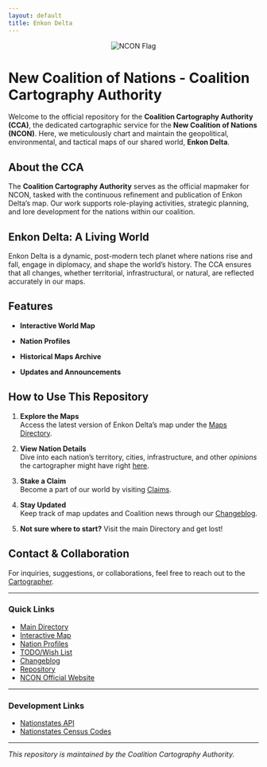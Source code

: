 ```yaml
---
layout: default
title: Enkon Delta
---
```

<p align="center">
  <img src="https://www.nationstates.net/images/flags/uploads/rflags/new_coalition_of_nations__152634.png" alt="NCON Flag" />
</p>

# New Coalition of Nations - Coalition Cartography Authority

Welcome to the official repository for the **Coalition Cartography Authority (CCA)**, the dedicated cartographic service for the **New Coalition of Nations (NCON)**. Here, we meticulously chart and maintain the geopolitical, environmental, and tactical maps of our shared world, **Enkon Delta**.

## About the CCA

The **Coalition Cartography Authority** serves as the official mapmaker for NCON, tasked with the continuous refinement and publication of Enkon Delta’s map. Our work supports role-playing activities, strategic planning, and lore development for the nations within our coalition.

## Enkon Delta: A Living World

Enkon Delta is a dynamic, post-modern tech planet where nations rise and fall, engage in diplomacy, and shape the world’s history. The CCA ensures that all changes, whether territorial, infrastructural, or natural, are reflected accurately in our maps.

## Features

- **Interactive World Map**  

- **Nation Profiles**  

- **Historical Maps Archive**  

- **Updates and Announcements**  

## How to Use This Repository

1. **Explore the Maps**  
   Access the latest version of Enkon Delta’s map under the [Maps Directory](#).

2. **View Nation Details**  
   Dive into each nation’s territory, cities, infrastructure, and other *opinions* the cartographer might have right [here](#).

3. **Stake a Claim**  
   Become a part of our world by visiting [Claims](#).

4. **Stay Updated**  
   Keep track of map updates and Coalition news through our [Changeblog](#).

5. **Not sure where to start?**
   Visit the main Directory and get lost!

## Contact & Collaboration

For inquiries, suggestions, or collaborations, feel free to reach out to the [Cartographer](https://www.nationstates.net/page=compose_telegram?tgto=Nedea).  

---

### Quick Links

- [Main Directory](#)
- [Interactive Map](#)
- [Nation Profiles](#)
- [TODO/Wish List](https://rookdrekari.github.io/EnkonDelta/pages/todoList)
- [Changeblog](#)
- [Repository](https://github.com/RookDrekari/EnkonDelta)
- [NCON Official Website](https://www.nationstates.net/region=new_coalition_of_nations)

---

### Development Links

- [Nationstates API](https://www.nationstates.net/pages/api.html)
- [Nationstates Census Codes](https://forum.nationstates.net/viewtopic.php?f=15&t=159491)

---

*This repository is maintained by the Coalition Cartography Authority.*
